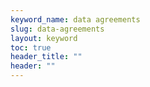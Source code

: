 ```yaml
---
keyword_name: data agreements
slug: data-agreements
layout: keyword
toc: true
header_title: ""
header: ""
---
```

